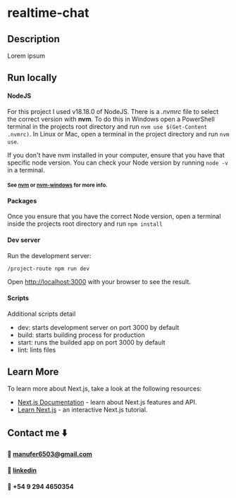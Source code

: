 # realtime-chat

## Description

Lorem ipsum

## Run locally

#### NodeJS

For this project I used v18.18.0 of NodeJS. There is a _.nvmrc_ file to select the correct version with **nvm**.
To do this in Windows open a PowerShell terminal in the projects root directory and run `nvm use $(Get-Content .nvmrc)`.
In Linux or Mac, open a terminal in the project directory and run `nvm use`.

If you don't have nvm installed in your computer, ensure that you have that specific node version. You can check your Node version by running `node -v` in a terminal.

#### <sub>See [nvm](https://github.com/nvm-sh/nvm) or [nvm-windows](https://github.com/coreybutler/nvm-windows) for more info.</sub>

#### Packages

Once you ensure that you have the correct Node version, open a terminal inside the projects root directory and run `npm install`

#### Dev server

Run the development server:

```bash
/project-route npm run dev
```

Open [http://localhost:3000](http://localhost:3000) with your browser to see the result.

#### Scripts

Additional scripts detail

- dev: starts development server on port 3000 by default
- build: starts building process for production
- start: runs the builded app on port 3000 by default
- lint: lints files

## Learn More

To learn more about Next.js, take a look at the following resources:

- [Next.js Documentation](https://nextjs.org/docs) - learn about Next.js features and API.
- [Learn Next.js](https://nextjs.org/learn) - an interactive Next.js tutorial.

## Contact me :arrow_down:

#### :email: [manufer6503@gmail.com](mailto:manufer6503@gmail.com)

#### :link: [linkedin](https://www.linkedin.com/in/manuelffernandez/)

#### :iphone: +54 9 294 4650354
